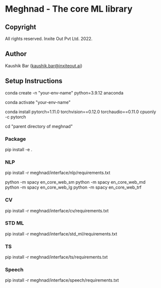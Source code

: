 # Meghnad - The core ML library

## Copyright
All rights reserved. Inxite Out Pvt Ltd. 2022.

## Author
Kaushik Bar (kaushik.bar@inxiteout.ai)



## Setup Instructions
conda create -n "your-env-name" python=3.9.12 anaconda

conda activate "your-env-name"

conda install pytorch=1.11.0 torchvision==0.12.0 torchaudio==0.11.0 cpuonly -c pytorch

cd "parent directory of meghnad"

### Package
pip install -e .

### NLP
pip install -r meghnad/interface/nlp/requirements.txt

python -m spacy en_core_web_sm
python -m spacy en_core_web_md
python -m spacy en_core_web_lg
python -m spacy en_core_web_trf

### CV
pip install -r meghnad/interface/cv/requirements.txt

### STD ML
pip install -r meghnad/interface/std_ml/requirements.txt

### TS
pip install -r meghnad/interface/ts/requirements.txt

### Speech
pip install -r meghnad/interface/speech/requirements.txt

